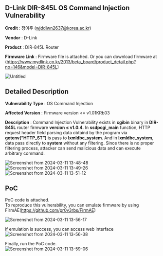 ## D-Link DIR-845L OS Command Injection Vulnerability

**Credit** : 정이주 (wjddlwn2637@korea.ac.kr)  

**Vendor** : D-Link  

**Product** : DIR-845L Router 

**Firmware Link** : Firmware file is attached. Or you can download firmware at (https://www.mydlink.co.kr/2013/beta_board/product_detail.php?no=146&model=DIR-845L)

![Untitled](https://github.com/goldds96/Report/assets/86287862/825ee633-8b3a-48ce-88a8-9e65db8d2f4b)



## Detailed Description

 
**Vulnerability Type** : OS Command Injection  

**Affected Version** : Firmware version <= v1.01KRb03  

**Description** : Command Injection Vulnerability exists in **cgibin** binary in **DIR-845L** router firmware **version ≤ v1.0.4**. In **ssdpcgi_main** function, HTTP request header field parsing data obtaind by the program via **getenv(”HTTP_ST”)** is pass to **lxmldbc_system**. And in **lxmldbc_system**, data pass directly to **system** without any filtering. Since there is no proper filtering process, attacker can send malicious data and can execute arbitrary command.  

![Screenshot from 2024-03-11 13-48-48](https://github.com/20Yiju/DLink/assets/79932335/81fa83da-80d4-40e5-815d-ff6d9b753534)
![Screenshot from 2024-03-11 13-49-26](https://github.com/20Yiju/DLink/assets/79932335/73dfe558-e030-4fa4-aeba-c1df61ee808c)
![Screenshot from 2024-03-11 13-51-12](https://github.com/20Yiju/DLink/assets/79932335/e13da747-f69d-4d44-9b8a-58e9266f7057)


## PoC
PoC code is attached.  
To reproduce this vulnerability, you can emulate firmware by using FirmAE(https://github.com/pr0v3rbs/FirmAE)  

![Screenshot from 2024-03-11 13-56-17](https://github.com/20Yiju/DLink/assets/79932335/9ed3074e-6bfa-49cf-81e5-9e3da37ba690)

If emulation is success, you can access web interface  
![Screenshot from 2024-03-11 13-56-38](https://github.com/20Yiju/DLink/assets/79932335/5f658655-f704-4bda-93da-c18f943877c3)

Finally, run the PoC code.  
![Screenshot from 2024-03-11 13-59-06](https://github.com/20Yiju/DLink/assets/79932335/23054f7c-455a-4786-a90a-dd151a40c539)
